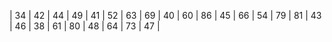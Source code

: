| 34 | 42 | 44 | 49 | 41 | 52 | 63 | 69 | 40 | 60 | 86 | 45 | 66 | 54 | 79 | 81 | 43 | 46 | 38 | 61 | 80 | 48 | 64 | 73 | 47 |